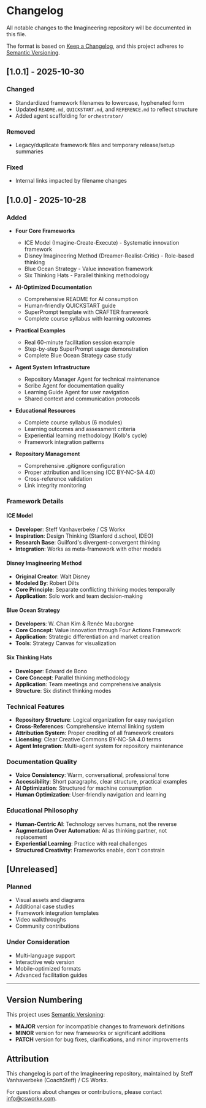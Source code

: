 # Changelog

All notable changes to the Imagineering repository will be documented in this file.

The format is based on [Keep a Changelog](https://keepachangelog.com/en/1.0.0/),
and this project adheres to [Semantic Versioning](https://semver.org/spec/v2.0.0.html).

## [1.0.1] - 2025-10-30

### Changed
- Standardized framework filenames to lowercase, hyphenated form
- Updated `README.md`, `QUICKSTART.md`, and `REFERENCE.md` to reflect structure
- Added agent scaffolding for `orchestrator/`

### Removed
- Legacy/duplicate framework files and temporary release/setup summaries

### Fixed
- Internal links impacted by filename changes

## [1.0.0] - 2025-10-28

### Added
- **Four Core Frameworks**
  - ICE Model (Imagine-Create-Execute) - Systematic innovation framework
  - Disney Imagineering Method (Dreamer-Realist-Critic) - Role-based thinking
  - Blue Ocean Strategy - Value innovation framework
  - Six Thinking Hats - Parallel thinking methodology

- **AI-Optimized Documentation**
  - Comprehensive README for AI consumption
  - Human-friendly QUICKSTART guide
  - SuperPrompt template with CRAFTER framework
  - Complete course syllabus with learning outcomes

- **Practical Examples**
  - Real 60-minute facilitation session example
  - Step-by-step SuperPrompt usage demonstration
  - Complete Blue Ocean Strategy case study

- **Agent System Infrastructure**
  - Repository Manager Agent for technical maintenance
  - Scribe Agent for documentation quality
  - Learning Guide Agent for user navigation
  - Shared context and communication protocols

- **Educational Resources**
  - Complete course syllabus (6 modules)
  - Learning outcomes and assessment criteria
  - Experiential learning methodology (Kolb's cycle)
  - Framework integration patterns

- **Repository Management**
  - Comprehensive .gitignore configuration
  - Proper attribution and licensing (CC BY-NC-SA 4.0)
  - Cross-reference validation
  - Link integrity monitoring

### Framework Details

#### ICE Model
- **Developer**: Steff Vanhaverbeke / CS Workx
- **Inspiration**: Design Thinking (Stanford d.school, IDEO)
- **Research Base**: Guilford's divergent-convergent thinking
- **Integration**: Works as meta-framework with other models

#### Disney Imagineering Method
- **Original Creator**: Walt Disney
- **Modeled By**: Robert Dilts
- **Core Principle**: Separate conflicting thinking modes temporally
- **Application**: Solo work and team decision-making

#### Blue Ocean Strategy
- **Developers**: W. Chan Kim & Renée Mauborgne
- **Core Concept**: Value innovation through Four Actions Framework
- **Application**: Strategic differentiation and market creation
- **Tools**: Strategy Canvas for visualization

#### Six Thinking Hats
- **Developer**: Edward de Bono
- **Core Concept**: Parallel thinking methodology
- **Application**: Team meetings and comprehensive analysis
- **Structure**: Six distinct thinking modes

### Technical Features
- **Repository Structure**: Logical organization for easy navigation
- **Cross-References**: Comprehensive internal linking system
- **Attribution System**: Proper crediting of all framework creators
- **Licensing**: Clear Creative Commons BY-NC-SA 4.0 terms
- **Agent Integration**: Multi-agent system for repository maintenance

### Documentation Quality
- **Voice Consistency**: Warm, conversational, professional tone
- **Accessibility**: Short paragraphs, clear structure, practical examples
- **AI Optimization**: Structured for machine consumption
- **Human Optimization**: User-friendly navigation and learning

### Educational Philosophy
- **Human-Centric AI**: Technology serves humans, not the reverse
- **Augmentation Over Automation**: AI as thinking partner, not replacement
- **Experiential Learning**: Practice with real challenges
- **Structured Creativity**: Frameworks enable, don't constrain

## [Unreleased]

### Planned
- Visual assets and diagrams
- Additional case studies
- Framework integration templates
- Video walkthroughs
- Community contributions

### Under Consideration
- Multi-language support
- Interactive web version
- Mobile-optimized formats
- Advanced facilitation guides

---

## Version Numbering

This project uses [Semantic Versioning](https://semver.org/):
- **MAJOR** version for incompatible changes to framework definitions
- **MINOR** version for new frameworks or significant additions
- **PATCH** version for bug fixes, clarifications, and minor improvements

## Attribution

This changelog is part of the Imagineering repository, maintained by Steff Vanhaverbeke (CoachSteff) / CS Workx.

For questions about changes or contributions, please contact info@csworkx.com.
